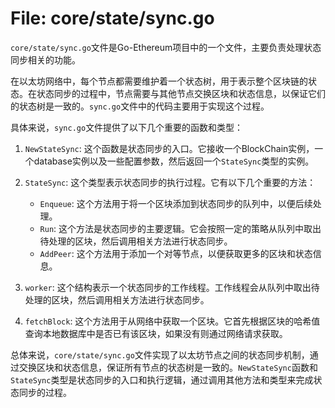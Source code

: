 # File: core/state/sync.go

`core/state/sync.go`文件是Go-Ethereum项目中的一个文件，主要负责处理状态同步相关的功能。

在以太坊网络中，每个节点都需要维护着一个状态树，用于表示整个区块链的状态。在状态同步的过程中，节点需要与其他节点交换区块和状态信息，以保证它们的状态树是一致的。`sync.go`文件中的代码主要用于实现这个过程。

具体来说，`sync.go`文件提供了以下几个重要的函数和类型：

1. `NewStateSync`: 这个函数是状态同步的入口。它接收一个BlockChain实例，一个database实例以及一些配置参数，然后返回一个`StateSync`类型的实例。

2. `StateSync`: 这个类型表示状态同步的执行过程。它有以下几个重要的方法：
   - `Enqueue`: 这个方法用于将一个区块添加到状态同步的队列中，以便后续处理。
   - `Run`: 这个方法是状态同步的主要逻辑。它会按照一定的策略从队列中取出待处理的区块，然后调用相关方法进行状态同步。
   - `AddPeer`: 这个方法用于添加一个对等节点，以便获取更多的区块和状态信息。

3. `worker`: 这个结构表示一个状态同步的工作线程。工作线程会从队列中取出待处理的区块，然后调用相关方法进行状态同步。

4. `fetchBlock`: 这个方法用于从网络中获取一个区块。它首先根据区块的哈希值查询本地数据库中是否已有该区块，如果没有则通过网络请求获取。

总体来说，`core/state/sync.go`文件实现了以太坊节点之间的状态同步机制，通过交换区块和状态信息，保证所有节点的状态树是一致的。`NewStateSync`函数和`StateSync`类型是状态同步的入口和执行逻辑，通过调用其他方法和类型来完成状态同步的过程。

